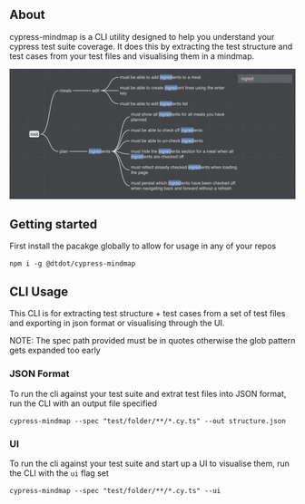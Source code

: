 
## About

cypress-mindmap is a CLI utility designed to help you understand your cypress test suite coverage. It does this by extracting the test structure and test cases from your test files and visualising them in a mindmap.

![Functionality Screenshot](/screenshots/readme-01.png)

## Getting started

First install the pacakge globally to allow for usage in any of your repos

```
npm i -g @dtdot/cypress-mindmap
```

## CLI Usage

This CLI is for extracting test structure + test cases from a set of test files and exporting in json format or visualising through the UI.

NOTE: The spec path provided must be in quotes otherwise the glob pattern gets expanded too early

### JSON Format

To run the cli against your test suite and extrat test files into JSON format, run the CLI with an output file specified

```
cypress-mindmap --spec "test/folder/**/*.cy.ts" --out structure.json
```

### UI

To run the cli against your test suite and start up a UI to visualise them, run the CLI with the `ui` flag set

```
cypress-mindmap --spec "test/folder/**/*.cy.ts" --ui
```